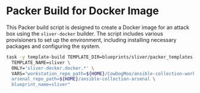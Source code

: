 # Packer Build for Docker Image

This Packer build script is designed to create a Docker image for an attack box
using the `sliver-docker` builder. The script includes various provisioners
to set up the environment, including installing necessary packages and
configuring the system.

```bash
task -y template-build TEMPLATE_DIR=blueprints/sliver/packer_templates \
  TEMPLATE_NAME=sliver \
  ONLY='sliver-docker.docker.*' \
  VARS="workstation_repo_path=${HOME}/CowDogMoo/ansible-collection-workstation \
  arsenal_repo_path=${HOME}/ansible-collection-arsenal \
  blueprint_name=sliver"
```
